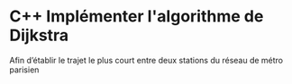 # C++ Implémenter l'algorithme de Dijkstra
Afin d’établir le trajet le plus court entre deux stations  du réseau de métro parisien
